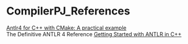 # CompilerPJ_References  
[Antlr4 for C++ with CMake: A practical example](http://blorente.me//Antlr-,-C++-and-CMake-Wait-what.html)  
The Definitive ANTLR 4 Reference 
[Getting Started with ANTLR in C++](https://tomassetti.me/getting-started-antlr-cpp/)
